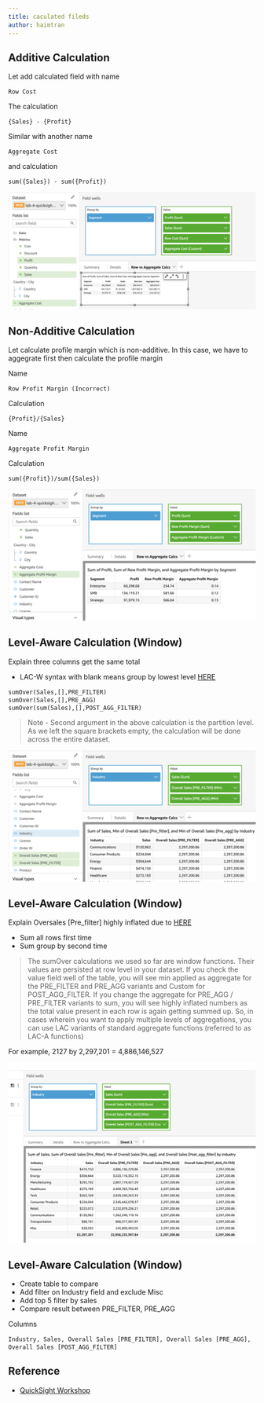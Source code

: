 ```yaml
---
title: caculated fileds
author: haimtran
---
```


## Additive Calculation

Let add calculated field with name

```
Row Cost
```

The calculation

```
{Sales} - {Profit}
```

Similar with another name

```
Aggregate Cost
```

and calculation

```
sum({Sales}) - sum({Profit})
```

![simple-per-row-cal](./../assets/row-additive-cal.png)

## Non-Additive Calculation

Let calculate profile margin which is non-additive. In this case, we have to aggegrate first then calculate the profile margin

Name

```
Row Profit Margin (Incorrect)
```

Calculation

```
{Profit}/{Sales}
```

Name

```
Aggregate Profit Margin
```

Calculation

```
sum({Profit})/sum({Sales})
```

![simple-per-row-cal](./../assets/lac-aggregate.png)

## Level-Aware Calculation (Window)

Explain three columns get the same total

- LAC-W syntax with blank means group by lowest level [HERE]()

```
sumOver(Sales,[],PRE_FILTER)
sumOver(Sales,[],PRE_AGG)
sumOver(sum(Sales),[],POST_AGG_FILTER)
```

> Note - Second argument in the above calculation is the partition level. As we left the square brackets empty, the calculation will be done across the entire dataset.

![simple-per-row-cal](./../assets/lac-w-per-row.png)

## Level-Aware Calculation (Window)

Explain Oversales [Pre_filter] highly inflated due to [HERE](https://catalog.workshops.aws/quicksight/en-US/author-workshop/5-calculations/exercises)

- Sum all rows first time
- Sum group by second time

> The sumOver calculations we used so far are window functions. Their values are persisted at row level in your dataset. If you check the value field well of the table, you will see min applied as aggregate for the PRE_FILTER and PRE_AGG variants and Custom for POST_AGG_FILTER. If you change the aggregate for PRE_AGG / PRE_FILTER variants to sum, you will see highly inflated numbers as the total value present in each row is again getting summed up.
> So, in cases wherein you want to apply multiple levels of aggregations, you can use LAC variants of standard aggregate functions (referred to as LAC-A functions)

For example, 2127 by 2,297,201 = 4,886,146,527

![simple-per-row-cal](./../assets/lac-sum-again.png)

## Level-Aware Calculation (Window)

- Create table to compare
- Add filter on Industry field and exclude Misc
- Add top 5 filter by sales
- Compare result between PRE_FILTER, PRE_AGG

Columns

```
Industry, Sales, Overall Sales [PRE_FILTER], Overall Sales [PRE_AGG], Overall Sales [POST_AGG_FILTER]
```

## Reference

- [QuickSight Workshop](https://catalog.workshops.aws/quicksight/en-US/author-workshop/5-calculations/exercises)
